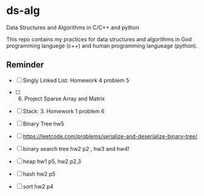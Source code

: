 # ds-alg

Data Structures and Algorithms in C/C++ and python

This repo contains my practices for data structures and algorithms in God programming languege (c++) and human programming langueage (python).

## Reminder

- [ ] Singly Linked List: Homework 4 problem 5

- [ ] 6. Project Sparse Array and Matrix

- [ ] Stack: 3. Homework 1 problem 6

- [ ] Binary Tree hw5

- [ ] <https://leetcode.com/problems/serialize-and-deserialize-binary-tree/>

- [ ] binary search tree hw2 p2 , hw3 and hw4!

- [ ] heap hw1 p5, hw2 p2,3

- [ ] hash hw2 p5

- [ ] sort hw2 p4

